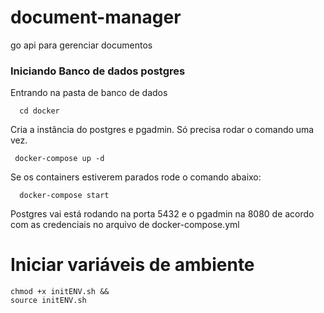 # document-manager
go api para gerenciar documentos

### Iniciando Banco de dados postgres
Entrando na pasta de banco de dados
```shell
  cd docker
```

Cria a instância do postgres e pgadmin. Só precisa rodar o comando uma vez.
```shell
 docker-compose up -d
```
Se os containers estiverem parados rode o comando abaixo:

```shell 
  docker-compose start
```

Postgres vai está rodando na porta 5432 e o pgadmin na 8080 de acordo com as credenciais no arquivo de docker-compose.yml


# Iniciar variáveis de ambiente  
```shell
chmod +x initENV.sh && 
source initENV.sh 
```